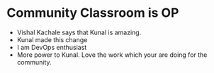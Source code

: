 # Community Classroom is OP

- Vishal Kachale says that Kunal is amazing.
- Kunal made this change
- I am DevOps enthusiast
- More power to Kunal. Love the work which your are doing for the community.
